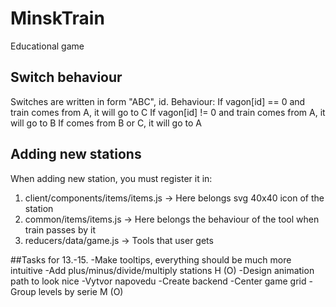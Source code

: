 # MinskTrain
Educational game

## Switch behaviour
Switches are written in form "ABC", id. Behaviour:
If vagon[id] == 0 and train comes from A, it will go to C
If vagon[id] != 0 and train comes from A, it will go to B
If comes from B or C, it will go to A

## Adding new stations
When adding new station, you must register it in:
1. client/components/items/items.js -> Here belongs svg 40x40 icon of the station
2. common/items/items.js -> Here belongs the behaviour of the tool when train passes by it
3. reducers/data/game.js -> Tools that user gets

##Tasks for 13.-15.
-Make tooltips, everything should be much more intuitive
-Add plus/minus/divide/multiply stations                            H   (O)
-Design animation path to look nice
-Vytvor napovedu
-Create backend 
-Center game grid
-Group levels by serie                                              M   (O)
